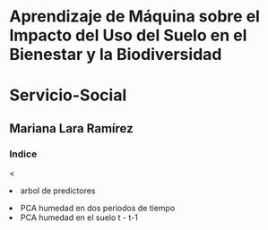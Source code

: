 # Aprendizaje de Máquina sobre el Impacto del Uso del Suelo en el Bienestar y la Biodiversidad
# Servicio-Social

## Mariana Lara Ramírez

### Indice
<<li>arbol de predictores</li>
<li>PCA humedad en dos periodos de tiempo</li>
<li>PCA humedad en el suelo t - t-1 </li>
</ul>


